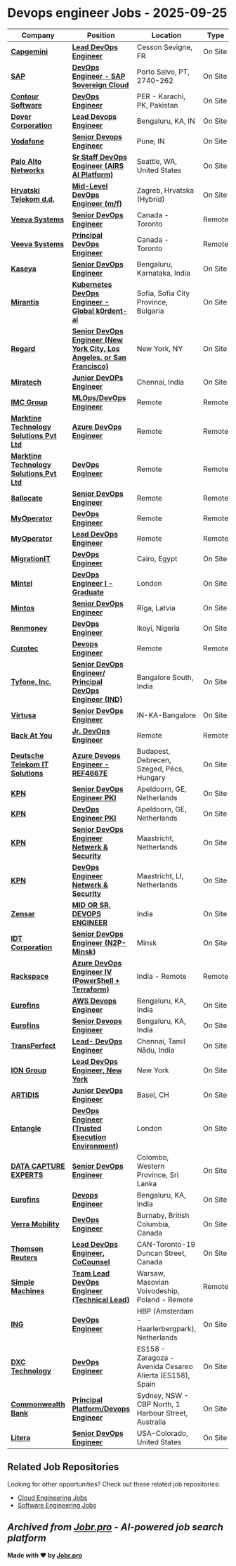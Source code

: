 # Devops engineer Jobs - 2025-09-25

| Company | Position | Location | Type | Date |
| ------- | -------- | -------- | ---- | ------ |
| **[Capgemini](https://www.capgemini.com)** | **[Lead DevOps Engineer](https://careers.capgemini.com/job/Cesson-Sevigne-Lead-DevOps-Engineer/1199617501/)** | Cesson Sevigne, FR | On Site | Sep 25 |
| **[SAP](https://www.sap.com/)** | **[DevOps Engineer - SAP Sovereign Cloud](https://jobs.sap.com/job/Porto-Salvo-DevOps-Engineer-SAP-Sovereign-Cloud-2740-262/1251289001/)** | Porto Salvo, PT, 2740-262 | On Site | Sep 25 |
| **[Contour Software](https://contour-software.com/)** | **[DevOps Engineer](https://talentmanagementsolution.wd3.myworkdayjobs.com/en-US/ContourSoftware-Careers/job/PER---Karachi-PK/DevOps-Engineer_R47150)** | PER - Karachi, PK, Pakistan | On Site | Sep 25 |
| **[Dover Corporation](https://www.dovercorporation.com)** | **[Lead Devops Engineer](https://careers.dovercorporation.com/job/Bengaluru-Lead-Devops-Engineer-KA/1251377901/)** | Bengaluru, KA, IN | On Site | Sep 25 |
| **[Vodafone](https://www.vodafone.com)** | **[Senior Devops Engineer](https://opportunities.vodafone.com/job/Pune-Senior-Devops-Engineer/1251253401/)** | Pune, IN | On Site | Sep 25 |
| **[Palo Alto Networks](https://www.paloaltonetworks.com)** | **[Sr Staff DevOps Engineer (AIRS AI Platform)](https://jobs.smartrecruiters.com/PaloAltoNetworks2/744000083779826-sr-staff-devops-engineer-airs-ai-platform-)** | Seattle, WA, United States | On Site | Sep 24 |
| **[Hrvatski Telekom d.d.](https://www.t.ht.hr)** | **[Mid-Level DevOps Engineer (m/f)](https://hrvatski-telekom2.talentlyft.com/o/cd86agN)** | Zagreb, Hrvatska (Hybrid) | On Site | Sep 24 |
| **[Veeva Systems](https://www.veeva.com/)** | **[Senior DevOps Engineer](https://jobs.lever.co/veeva/2356a833-b890-4377-99c8-042cedee8e5b)** | Canada - Toronto | Remote | Sep 24 |
| **[Veeva Systems](https://www.veeva.com/)** | **[Principal DevOps Engineer](https://jobs.lever.co/veeva/e6303f78-ec74-4fdf-8920-dfd1455de7d6)** | Canada - Toronto | Remote | Sep 24 |
| **[Kaseya](https://www.kaseya.com/)** | **[Senior DevOps Engineer](https://www.kaseya.com/careers/jobs/id/5658130004/?gh_jid=5658130004)** | Bengaluru, Karnataka, India | On Site | Sep 24 |
| **[Mirantis](https://mirantis.com)** | **[Kubernetes DevOps Engineer - Global k0rdent-ai](https://jobs.smartrecruiters.com/Mirantis/744000083711825-kubernetes-devops-engineer-global-k0rdent-ai)** | Sofia, Sofia City Province, Bulgaria | On Site | Sep 24 |
| **[Regard](https://regard.com)** | **[Senior DevOps Engineer (New York City, Los Angeles, or San Francisco)](https://jobs.lever.co/Regard/cd3492e1-f4e3-44cd-aa76-a9379e003f0d)** | New York, NY | On Site | Sep 24 |
| **[Miratech](https://miratechgroup.com/)** | **[Junior DevOPs Engineer](https://jobs.smartrecruiters.com/Miratech1/744000083701605-junior-devops-engineer)** | Chennai, India | On Site | Sep 24 |
| **[IMC Group](https://intuitconsultancy.com/)** | **[MLOps/DevOps Engineer](https://intuitconsultancy.zohorecruit.com/jobs/Careers/430168000015623054)** | Remote | Remote | Sep 24 |
| **[Marktine Technology Solutions Pvt Ltd](https://marktine.com/)** | **[Azure DevOps Engineer](https://marktine.zohorecruit.com/jobs/Careers/634479000000612153)** | Remote | Remote | Sep 24 |
| **[Marktine Technology Solutions Pvt Ltd](https://marktine.com/)** | **[DevOps Engineer](https://marktine.zohorecruit.com/jobs/Careers/634479000000584077)** | Remote | Remote | Sep 24 |
| **[8allocate](https://8allocate.com/)** | **[Senior DevOps Engineer](https://8allocate.zohorecruit.com/jobs/Careers/345976000046222001)** | Remote | Remote | Sep 24 |
| **[MyOperator](https://myoperator.com/)** | **[DevOps Engineer](https://myoperator-careers.zohorecruit.com/jobs/Careers/326654000049050811)** | Remote | Remote | Sep 24 |
| **[MyOperator](https://myoperator.com/)** | **[Lead DevOps Engineer](https://myoperator-careers.zohorecruit.com/jobs/Careers/326654000049050827)** | Remote | Remote | Sep 24 |
| **[MigrationIT](https://www.migrationit.com/)** | **[DevOps Engineer](https://migrationit.zohorecruit.com/jobs/Careers/586058000013818111)** | Cairo, Egypt | On Site | Sep 24 |
| **[Mintel](https://www.mintel.com/)** | **[DevOps Engineer I - Graduate](https://www.mintel.com/job/7209999?gh_jid=7209999)** | London | On Site | Sep 24 |
| **[Mintos](https://www.mintos.com/)** | **[Senior DevOps Engineer](https://mintos.teamtailor.com/jobs/6504089-senior-devops-engineer)** | Rīga, Latvia | On Site | Sep 24 |
| **[Renmoney](https://renmoney.com/)** | **[DevOps Engineer](https://renmoney.zohorecruit.com/jobs/Careers/700862000003766971)** | Ikoyi, Nigeria | On Site | Sep 24 |
| **[Curotec](https://www.curotec.com/)** | **[Devops Engineer](https://curotec.zohorecruit.com/jobs/Careers/726976000001150042)** | Remote | Remote | Sep 24 |
| **[Tyfone, Inc.](https://tyfone.com/)** | **[Senior DevOps Engineer/ Principal DevOps Engineer (IND)](https://tyfone.zohorecruit.com/jobs/Careers/687141000003289274)** | Bangalore South, India | On Site | Sep 24 |
| **[Virtusa](https://www.virtusa.com/)** | **[Senior DevOps Engineer](https://virtusa.taleo.net/careersection/ex/jobdetail.ftl?job=CREQ230011)** | IN-KA-Bangalore | On Site | Sep 24 |
| **[Back At You](https://www.backatyou.com/)** | **[Jr. DevOps Engineer](https://backatyou.zohorecruit.com/jobs/Careers/585187000000520135)** | Remote | Remote | Sep 24 |
| **[Deutsche Telekom IT Solutions](https://www.deutschetelekomitsolutions.hu)** | **[Azure Devops Engineer - REF4667E](https://jobs.smartrecruiters.com/DeutscheTelekomITSolutions/744000083667711-azure-devops-engineer-ref4667e)** | Budapest, Debrecen, Szeged, Pécs, Hungary | On Site | Sep 24 |
| **[KPN](https://www.kpn.com)** | **[Senior DevOps Engineer PKI](https://jobs.smartrecruiters.com/KPN/744000083666095-senior-devops-engineer-pki)** | Apeldoorn, GE, Netherlands | On Site | Sep 24 |
| **[KPN](https://www.kpn.com)** | **[DevOps Engineer PKI](https://jobs.smartrecruiters.com/KPN/744000083665954-devops-engineer-pki)** | Apeldoorn, GE, Netherlands | On Site | Sep 24 |
| **[KPN](https://www.kpn.com)** | **[Senior DevOps Engineer Netwerk & Security](https://jobs.smartrecruiters.com/KPN/744000083662398-senior-devops-engineer-netwerk-security)** | Maastricht, Netherlands | On Site | Sep 24 |
| **[KPN](https://www.kpn.com)** | **[DevOps Engineer Netwerk & Security](https://jobs.smartrecruiters.com/KPN/744000083662476-devops-engineer-netwerk-security)** | Maastricht, LI, Netherlands | On Site | Sep 24 |
| **[Zensar](https://www.zensar.com/)** | **[MID OR SR. DEVOPS ENGINEER](https://fa-etvl-saasfaprod1.fa.ocs.oraclecloud.com/hcmUI/CandidateExperience/en/sites/jobsearch/job/135627)** | India | On Site | Sep 24 |
| **[IDT Corporation](https://www.idt.net/)** | **[Senior DevOps Engineer (N2P-Minsk)](https://jobs.lever.co/idt/367405cc-16a7-46b2-bc75-02997ee3231e)** | Minsk | On Site | Sep 24 |
| **[Rackspace](https://www.rackspace.com/)** | **[Azure DevOps Engineer IV (PowerShell + Terraform)](https://jobs.lever.co/rackspace/372a14cb-5644-4894-a9bc-09cf35826afd)** | India - Remote | Remote | Sep 24 |
| **[Eurofins](https://www.eurofins.com)** | **[AWS Devops Engineer](https://jobs.smartrecruiters.com/Eurofins/744000083619885-aws-devops-engineer)** | Bengaluru, KA, India | On Site | Sep 24 |
| **[Eurofins](https://www.eurofins.com)** | **[Senior Devops Engineer](https://jobs.smartrecruiters.com/Eurofins/744000083619275-senior-devops-engineer)** | Bengaluru, KA, India | On Site | Sep 24 |
| **[TransPerfect](https://www.transperfect.com/)** | **[Lead- DevOps Engineer](https://transperfect.recruitee.com/o/lead-devops-engineer)** | Chennai, Tamil Nādu, India | On Site | Sep 24 |
| **[ION Group](https://iongroup.com/)** | **[Lead DevOps Engineer, New York](https://jobs.lever.co/ion/471e737e-2137-4203-b17d-098e0d97c510)** | New York | On Site | Sep 24 |
| **[ARTIDIS](https://artidis.com)** | **[Junior DevOps Engineer](https://artidis-ag.breezy.hr/p/ce6e39ce008b-junior-devops-engineer)** | Basel, CH | On Site | Sep 24 |
| **[Entangle](https://www.entangle.fi/)** | **[DevOps Engineer (Trusted Execution Environment)](https://jobs.lever.co/entanglelabs/de919b55-beb4-4fa7-86c9-3a9abd1a1e01)** | London | On Site | Sep 24 |
| **[DATA CAPTURE EXPERTS](https://dc2vue.com.au/)** | **[Senior DevOps Engineer](https://datacaptureexperts.recruitee.com/o/senior-devops-engineer)** | Colombo, Western Province, Sri Lanka | On Site | Sep 24 |
| **[Eurofins](https://www.eurofins.com)** | **[Devops Engineer](https://jobs.smartrecruiters.com/Eurofins/744000083597816-devops-engineer-)** | Bengaluru, KA, India | On Site | Sep 24 |
| **[Verra Mobility](https://verramobility.com/)** | **[DevOps Engineer](https://job-boards.greenhouse.io/verramobility/jobs/4604006006)** | Burnaby, British Columbia, Canada | On Site | Sep 24 |
| **[Thomson Reuters](https://www.thomsonreuters.com/)** | **[Lead DevOps Engineer, CoCounsel](https://thomsonreuters.wd5.myworkdayjobs.com/en-US/External_Career_Site/job/CAN-Toronto-19-Duncan-Street/Lead-DevOps-Engineer--CoCounsel_JREQ194638)** | CAN-Toronto-19 Duncan Street, Canada | On Site | Sep 24 |
| **[Simple Machines](https://simplemachines.com.au/)** | **[Team Lead DevOps Engineer (Technical Lead)](https://apply.workable.com/j/029DA541C6/apply)** | Warsaw, Masovian Voivodeship, Poland - Remote | Remote | Sep 24 |
| **[ING](https://www.ing.com/)** | **[DevOps Engineer](https://ing.wd3.myworkdayjobs.com/en-US/JVSGBLCOR/job/HBP-Amsterdam---Haarlerbergpark/DevOps-Engineer_REQ-10102570)** | HBP (Amsterdam - Haarlerbergpark), Netherlands | On Site | Sep 24 |
| **[DXC Technology](https://dxc.com/)** | **[DevOps Engineer](https://dxctechnology.wd1.myworkdayjobs.com/en-US/DXCJobs/job/ESP---AR---ZARAGOZA/DevOps-Engineer_51561527)** | ES158 - Zaragoza - Avenida Cesareo Alierta (ES158), Spain | On Site | Sep 24 |
| **[Commonwealth Bank](https://www.commbank.com.au/)** | **[Principal Platform/Devops Engineer](https://cba.wd3.myworkdayjobs.com/en-US/CommBank_Careers/job/Sydney-CBD-Area/Principal-Platform-Devops-Engineer_REQ245548)** | Sydney, NSW - CBP North, 1 Harbour Street, Australia | On Site | Sep 24 |
| **[Litera](https://www.litera.com/)** | **[Senior DevOps Engineer](https://litera.wd12.myworkdayjobs.com/en-US/Litera_Careers/job/USA-Colorado/Senior-DevOps-Engineer_R-500914)** | USA-Colorado, United States | On Site | Sep 24 |

## Related Job Repositories

Looking for other opportunities? Check out these related job repositories:

- [Cloud Engineering Jobs](https://github.com/jobs-jobr-pro/Cloud-Engineering-Jobs)
- [Software Engineering Jobs](https://github.com/jobs-jobr-pro/Software-Engineering-Jobs)



*Archived from [Jobr.pro](https://jobr.pro?utm_source=github&utm_medium=repo&utm_campaign=github-devops-jobs) - AI-powered job search platform*
---

**Made with ❤️ by [Jobr.pro](https://jobr.pro?utm_source=github&utm_medium=repo&utm_campaign=github-devops-jobs)**